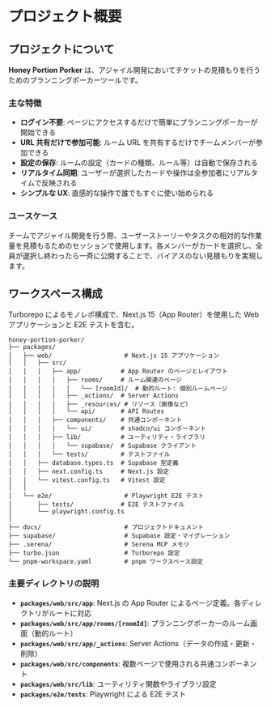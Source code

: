 # プロジェクト概要

## プロジェクトについて

**Honey Portion Porker** は、アジャイル開発においてチケットの見積もりを行うためのプランニングポーカーツールです。

### 主な特徴

- **ログイン不要**: ページにアクセスするだけで簡単にプランニングポーカーが開始できる
- **URL 共有だけで参加可能**: ルーム URL を共有するだけでチームメンバーが参加できる
- **設定の保存**: ルームの設定（カードの種類、ルール等）は自動で保存される
- **リアルタイム同期**: ユーザーが選択したカードや操作は全参加者にリアルタイムで反映される
- **シンプルな UX**: 直感的な操作で誰でもすぐに使い始められる

### ユースケース

チームでアジャイル開発を行う際、ユーザーストーリーやタスクの相対的な作業量を見積もるためのセッションで使用します。各メンバーがカードを選択し、全員が選択し終わったら一斉に公開することで、バイアスのない見積もりを実現します。

## ワークスペース構成

Turborepo によるモノレポ構成で、Next.js 15（App Router）を使用した Web アプリケーションと E2E テストを含む。

```
honey-portion-porker/
├── packages/
│   ├── web/                    # Next.js 15 アプリケーション
│   │   ├── src/
│   │   │   ├── app/           # App Router のページとレイアウト
│   │   │   │   ├── rooms/     # ルーム関連のページ
│   │   │   │   │   └── [roomId]/  # 動的ルート: 個別ルームページ
│   │   │   │   ├── _actions/  # Server Actions
│   │   │   │   ├── _resources/ # リソース（画像など）
│   │   │   │   └── api/       # API Routes
│   │   │   ├── components/    # 共通コンポーネント
│   │   │   │   └── ui/        # shadcn/ui コンポーネント
│   │   │   ├── lib/           # ユーティリティ・ライブラリ
│   │   │   │   └── supabase/  # Supabase クライアント
│   │   │   └── tests/         # テストファイル
│   │   ├── database.types.ts  # Supabase 型定義
│   │   ├── next.config.ts     # Next.js 設定
│   │   └── vitest.config.ts   # Vitest 設定
│   │
│   └── e2e/                    # Playwright E2E テスト
│       ├── tests/             # E2E テストファイル
│       └── playwright.config.ts
│
├── docs/                       # プロジェクトドキュメント
├── supabase/                   # Supabase 設定・マイグレーション
├── .serena/                    # Serena MCP メモリ
├── turbo.json                  # Turborepo 設定
└── pnpm-workspace.yaml         # pnpm ワークスペース設定
```

### 主要ディレクトリの説明

- **`packages/web/src/app`**: Next.js の App Router によるページ定義。各ディレクトリがルートに対応
- **`packages/web/src/app/rooms/[roomId]`**: プランニングポーカーのルーム画面（動的ルート）
- **`packages/web/src/app/_actions`**: Server Actions（データの作成・更新・削除）
- **`packages/web/src/components`**: 複数ページで使用される共通コンポーネント
- **`packages/web/src/lib`**: ユーティリティ関数やライブラリ設定
- **`packages/e2e/tests`**: Playwright による E2E テスト
